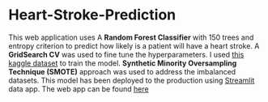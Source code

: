 # Heart-Stroke-Prediction


This web application uses A **Random Forest Classifier** with 150 trees and entropy criterion to predict how likely is
a patient will have a heart stroke. A **GridSearch CV** was used to fine tune the hyperparameters. I used [this kaggle dataset](https://www.kaggle.com/fedesoriano/stroke-prediction-dataset) to train the model. **Synthetic Minority Oversampling Technique (SMOTE)**
approach was used to address the imbalanced datasets. This model has been deployed to the production using [Streamlit](https://streamlit.io/) data app. The web app can be found [here](https://share.streamlit.io/masoud-ghasemian/heart-stroke-prediction/main/app.py)
